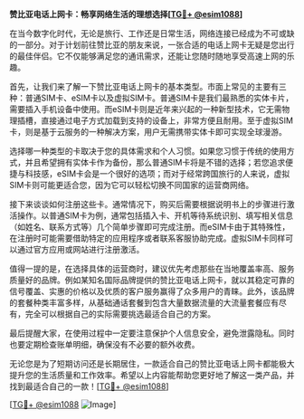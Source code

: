 **赞比亚电话上网卡：畅享网络生活的理想选择[[TG💪+ @esim1088](https://t.me/s/esim1088)]**

在当今数字化时代，无论是旅行、工作还是日常生活，网络连接已经成为不可或缺的一部分。对于计划前往赞比亚的朋友来说，一张合适的电话上网卡无疑是您出行的最佳伴侣。它不仅能够满足您的通讯需求，还能让您随时随地享受高速上网的乐趣。

首先，让我们来了解一下赞比亚电话上网卡的基本类型。市面上常见的主要有三种：普通SIM卡、eSIM卡以及虚拟SIM卡。普通SIM卡是我们最熟悉的实体卡片，需要插入手机设备中使用。而eSIM卡则是近年来兴起的一种新型技术，它无需物理插槽，直接通过电子方式加载到支持的设备上，非常方便且耐用。至于虚拟SIM卡，则是基于云服务的一种解决方案，用户无需携带实体卡即可实现全球漫游。

选择哪一种类型的卡取决于您的具体需求和个人习惯。如果您习惯于传统的使用方式，并且希望拥有实体卡作为备份，那么普通SIM卡将是不错的选择；若您追求便捷与科技感，eSIM卡会是一个很好的选项；而对于经常跨国旅行的人来说，虚拟SIM卡则可能更适合您，因为它可以轻松切换不同国家的运营商网络。

接下来谈谈如何注册这些卡。通常情况下，购买后需要根据说明书上的步骤进行激活操作。以普通SIM卡为例，通常包括插入卡、开机等待系统识别、填写相关信息（如姓名、联系方式等）几个简单步骤即可完成注册。而eSIM卡由于其特殊性，在注册时可能需要借助特定的应用程序或者联系客服协助完成。虚拟SIM卡同样可以通过官方应用或网站进行注册激活。

值得一提的是，在选择具体的运营商时，建议优先考虑那些在当地覆盖率高、服务质量好的品牌。例如某知名国际品牌提供的赞比亚电话上网卡，就以其稳定可靠的信号覆盖、实惠的价格以及优质的客户服务赢得了众多用户的青睐。此外，该品牌的套餐种类丰富多样，从基础通话套餐到包含大量数据流量的大流量套餐应有尽有，完全可以根据自己的实际需要挑选最适合自己的方案。

最后提醒大家，在使用过程中一定要注意保护个人信息安全，避免泄露隐私。同时也要定期检查账单明细，确保没有不必要的额外收费。

无论您是为了短期访问还是长期居住，一款适合自己的赞比亚电话上网卡都能极大提升您的生活质量和工作效率。希望以上内容能帮助您更好地了解这一类产品，并找到最适合自己的一款！[[TG💪+ @esim1088](https://t.me/s/esim1088)]

[[TG💪+ @esim1088](https://t.me/s/esim1088) ![Image](https://i.postimg.cc/4NQfJmqS/Snipaste-2025-05-13-00-14-12.png)]